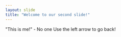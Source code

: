 ```yaml
---
layout: slide
title: "Welcome to our second slide!"
---
```

"This is me!" - No one
Use the left arrow to go back!
